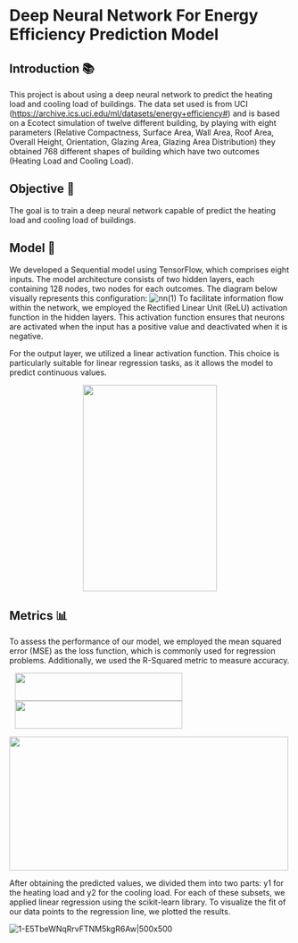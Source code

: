# Deep Neural Network For Energy Efficiency Prediction Model 

## Introduction 📚

This project is about using a deep neural network to predict the heating load and cooling load of buildings. The data set used is from UCI (https://archive.ics.uci.edu/ml/datasets/energy+efficiency#) and is based on a Ecotect simulation of twelve different building, by playing with eight parameters (Relative Compactness, Surface Area, Wall Area, Roof Area, Overall Height, Orientation, Glazing Area, Glazing Area Distribution) they obtained 768 different shapes of building which have two outcomes (Heating Load and Cooling Load).
 
## Objective 🎯 
The goal is to train a  deep neural network capable of predict the heating load and cooling load of buildings.

## Model 🤖
We developed a Sequential model using TensorFlow, which comprises eight inputs. The model architecture consists of two hidden layers, each containing 128 nodes, two nodes for each outcomes. The diagram below visually represents this configuration:
![nn(1)](https://github.com/EdAkh/DNN_Energy_Efficiency_Model/assets/98283423/68a81897-b999-4568-9baa-aaa1711e5fbc)
To facilitate information flow within the network, we employed the Rectified Linear Unit (ReLU) activation function in the hidden layers. This activation function ensures that neurons are activated when the input has a positive value and deactivated when it is negative.

For the output layer, we utilized a linear activation function. This choice is particularly suitable for linear regression tasks, as it allows the model to predict continuous values.
<p align="center">
<img src="https://github.com/EdAkh/RNN_Energy_Efficiency_Model/assets/98283423/be17f847-6c9c-4feb-8f90-832ec35a1dc6" width="240" height="370">
</p>

## Metrics 📊
To assess the performance of our model, we employed the mean squared error (MSE) as the loss function, which is commonly used for regression problems. Additionally, we used the R-Squared metric to measure accuracy.
<p>
<img src="https://github.com/EdAkh/RNN_Energy_Efficiency_Model/assets/98283423/05eef4ba-fb23-45de-b7c2-26158de68941" width="300" height="50" hspace="10">
<img src="https://github.com/EdAkh/RNN_Energy_Efficiency_Model/assets/98283423/d490f37c-9dc3-4e7a-967a-fd3c4db40a7a" width="300" height="50" hspace="10">
 <p>
<img src="https://github.com/EdAkh/RNN_Energy_Efficiency_Model/assets/98283423/b516d605-ff56-4b22-a7c5-92e1ecfb2a0c" width="500" height="240">
</p>

After obtaining the predicted values, we divided them into two parts: y1 for the heating load and y2 for the cooling load. For each of these subsets, we applied linear regression using the scikit-learn library. To visualize the fit of our data points to the regression line, we plotted the results.

![1-E5TbeWNqRrvFTNM5kgR6Aw|500x500](https://github.com/EdAkh/RNN_Energy_Efficiency_Model/assets/98283423/4de011c4-774b-44ab-adf9-115a37c7cd08)


